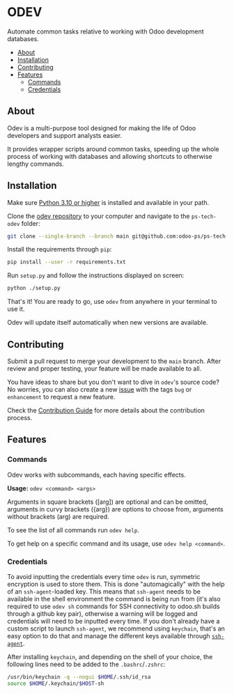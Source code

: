 # ODEV

Automate common tasks relative to working with Odoo development databases.

<!-- TOC depthFrom:2 -->

-   [About](#about)
-   [Installation](#installation)
-   [Contributing](#contributing)
-   [Features](#features)
    -   [Commands](#commands)
    -   [Credentials](#credentials)

<!-- /TOC -->

## About

Odev is a multi-purpose tool designed for making the life of Odoo developers and support analysts easier.

It provides wrapper scripts around common tasks, speeding up the whole process of working with databases and allowing
shortcuts to otherwise lengthy commands.

## Installation

Make sure [Python 3.10 or higher](https://www.python.org/downloads/) is installed and available in your path.

Clone the [odev repository](https://github.com/odoo-ps/ps-tech-odev) to your computer and navigate to the `ps-tech-odev`
folder:

```sh
git clone --single-branch --branch main git@github.com:odoo-ps/ps-tech-odev.git && cd ps-tech-odev
```

Install the requirements through `pip`:

```sh
pip install --user -r requirements.txt
```

Run `setup.py` and follow the instructions displayed on screen:

```sh
python ./setup.py
```

That's it! You are ready to go, use `odev` from anywhere in your terminal to use it.

Odev will update itself automatically when new versions are available.

## Contributing

Submit a pull request to merge your development to the `main` branch. After review and proper testing, your feature will
be made available to all.

You have ideas to share but you don't want to dive in `odev`'s source code? No worries, you can also create a new
[issue](https://github.com/odoo-ps/ps-tech-odev/issues/new/choose) with the tags `bug` or `enhancement` to request a new
feature.

Check the [Contribution Guide](./CONTRIBUTING.md) for more details about the contribution process.

## Features

### Commands

Odev works with subcommands, each having specific effects.

**Usage:** `odev <command> <args>`

Arguments in square brackets ([arg]) are optional and can be omitted, arguments in curvy brackets ({arg}) are options to
choose from, arguments without brackets (arg) are required.

To see the list of all commands run `odev help`.

To get help on a specific command and its usage, use `odev help <command>`.

### Credentials

To avoid inputting the credentials every time `odev` is run, symmetric encryption is used to store them. This is done
"automagically" with the help of an `ssh-agent`-loaded key. This means that `ssh-agent` needs to be available in the
shell environment the command is being run from (it's also required to use `odev sh` commands for SSH connectivity to
odoo.sh builds through a github key pair), otherwise a warning will be logged and credentials will need to be inputted
every time. If you don't already have a custom script to launch `ssh-agent`, we recommend using `keychain`, that's an
easy option to do that and manage the different keys available through
[`ssh-agent`](https://esc.sh/blog/ssh-agent-windows10-wsl2/).

After installing `keychain`, and depending on the shell of your choice, the following lines need to be added to the
`.bashrc`/`.zshrc`:

```sh
/usr/bin/keychain -q --nogui $HOME/.ssh/id_rsa
source $HOME/.keychain/$HOST-sh
```
